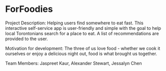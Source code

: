 # ForFoodies

Project Description: 
Helping users find somewhere to eat fast. This interactive self-service app is user-friendly and simple with the goal to help local Torontonians search for a place to eat. A list of recommendations are provided to the user.

Motivation for development: 
The three of us love food - whether we cook it ourselves or enjoy a delicious night out, food is what brought us together.

Team Members: 
Jaspreet Kaur, Alexander Stewart, Jessalyn Chen